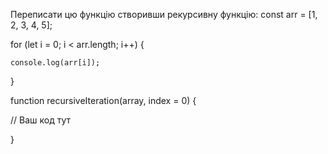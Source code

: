 Переписати цю функцію створивши рекурсивну функцію:
const arr = [1, 2, 3, 4, 5];

for (let i = 0; i < arr.length; i++) {

    console.log(arr[i]);

}

function recursiveIteration(array, index = 0) {

// Ваш код тут

}
